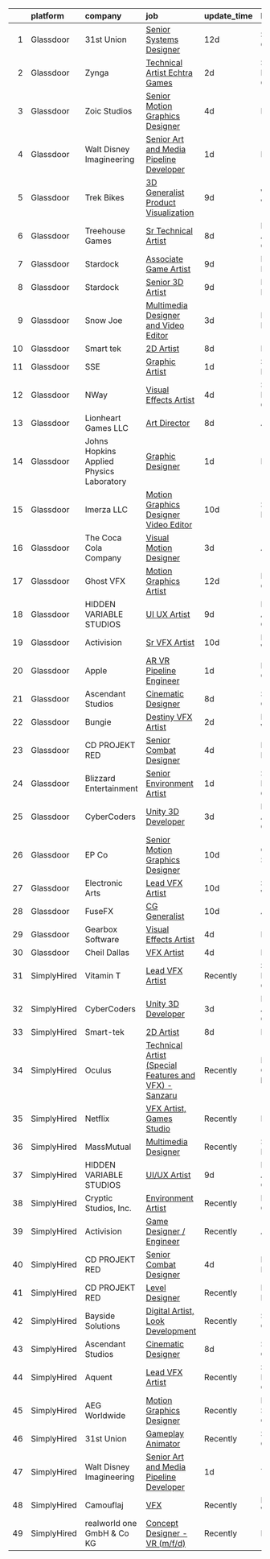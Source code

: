 

|    | platform    | company                                  | job                                                                                                                                                                                                                                                                                                                                                                                                                                                                                                                                                                                                                                                                                                                                                                                                                                                                                                                                                                                                                                                                                                                                                                                                                                                                                                                                           | update_time   | location                    |
|---:|:------------|:-----------------------------------------|:----------------------------------------------------------------------------------------------------------------------------------------------------------------------------------------------------------------------------------------------------------------------------------------------------------------------------------------------------------------------------------------------------------------------------------------------------------------------------------------------------------------------------------------------------------------------------------------------------------------------------------------------------------------------------------------------------------------------------------------------------------------------------------------------------------------------------------------------------------------------------------------------------------------------------------------------------------------------------------------------------------------------------------------------------------------------------------------------------------------------------------------------------------------------------------------------------------------------------------------------------------------------------------------------------------------------------------------------|:--------------|:----------------------------|
|  1 | Glassdoor   | 31st Union                               | [Senior Systems Designer](https://www.glassdoor.com/partner/jobListing.htm?pos=123&ao=1136043&s=58&guid=0000018132a5cfd18ea6d2ef4f48686f&src=GD_JOB_AD&t=SR&vt=w&cs=1_95fe3c5b&cb=1654412136707&jobListingId=1007887131537&jrtk=3-0-1g4pabjvhr16r801-1g4pabk05r0kq800-9330d15bfb69cd72-)                                                                                                                                                                                                                                                                                                                                                                                                                                                                                                                                                                                                                                                                                                                                                                                                                                                                                                                                                                                                                                                      | 12d           | San Mateo, CA               |
|  2 | Glassdoor   | Zynga                                    | [Technical Artist   Echtra Games](https://www.glassdoor.com/partner/jobListing.htm?pos=118&ao=1136043&s=58&guid=0000018132a5cfd18ea6d2ef4f48686f&src=GD_JOB_AD&t=SR&vt=w&cs=1_6a222372&cb=1654412136709&jobListingId=1007913992622&jrtk=3-0-1g4pabjvhr16r801-1g4pabk05r0kq800-b359a468225a3754-)                                                                                                                                                                                                                                                                                                                                                                                                                                                                                                                                                                                                                                                                                                                                                                                                                                                                                                                                                                                                                                              | 2d            | San Francisco, CA           |
|  3 | Glassdoor   | Zoic Studios                             | [Senior Motion Graphics Designer](https://www.glassdoor.com/partner/jobListing.htm?pos=122&ao=1136043&s=58&guid=0000018132a5cfd18ea6d2ef4f48686f&src=GD_JOB_AD&t=SR&vt=w&ea=1&cs=1_637ed0f2&cb=1654412136706&jobListingId=1007907693991&jrtk=3-0-1g4pabjvhr16r801-1g4pabk05r0kq800-b39aac3e85ed8310-)                                                                                                                                                                                                                                                                                                                                                                                                                                                                                                                                                                                                                                                                                                                                                                                                                                                                                                                                                                                                                                         | 4d            | Remote                      |
|  4 | Glassdoor   | Walt Disney Imagineering                 | [Senior Art and Media Pipeline Developer](https://www.glassdoor.com/partner/jobListing.htm?pos=103&ao=1110586&s=58&guid=0000018132a5cfd18ea6d2ef4f48686f&src=GD_JOB_AD&t=SR&vt=w&cs=1_73855b04&cb=1654412136704&jobListingId=1007917189653&cpc=FA84DF7EA1EC2398&jrtk=3-0-1g4pabjvhr16r801-1g4pabk05r0kq800-4f6a3246c7738b6c--6NYlbfkN0DAFTyt7pbDCC2JPO79CSdi1dIb81yjczP5qsKcZIxgiRd1qisRd4re16D_VG3-wzVi2F89qZSDP4Y1VvQ4rayBJgjcrQ0XeRnjlZEPPoexOc3lCafAqiOz6WSXhtBFWoefmmvfzrxVqgQFb40GCSL4utzbb-Xm1eloKH_0IY61NNVZ-GvyddYz1us-2ed1pki-jjvtxrttcODFL9HJG8l7YDCZVyeumpg5su7S9krQQL4ziU7fCURVZlQ0E5dEnp_yU57Zn_WbcpDCwMXK3Ol84Db0VTmVaX49th0bdO2iItwlnmn719S0TZ8GgKKgAb8t4UOUnI3sb37jU4dMUtNDwZEB8vcc04SXQD6dl-xSdYTYyzseKGA3efRL-koyZMq0aSlZw7D18cpydzT9UYpy6NisvEe3TObTJnnfcU_OimrKBqDRK8KydhKK2511jok%3D)                                                                                                                                                                                                                                                                                                                                                                                                                                                                                                                                   | 1d            | Earle, AR                   |
|  5 | Glassdoor   | Trek Bikes                               | [3D Generalist  Product Visualization](https://www.glassdoor.com/partner/jobListing.htm?pos=130&ao=1136043&s=58&guid=0000018132a5cfd18ea6d2ef4f48686f&src=GD_JOB_AD&t=SR&vt=w&cs=1_cb79e9c3&cb=1654412136709&jobListingId=1007896531100&jrtk=3-0-1g4pabjvhr16r801-1g4pabk05r0kq800-de7b3e06efde378f-)                                                                                                                                                                                                                                                                                                                                                                                                                                                                                                                                                                                                                                                                                                                                                                                                                                                                                                                                                                                                                                         | 9d            | Waterloo, WI                |
|  6 | Glassdoor   | Treehouse Games                          | [Sr  Technical Artist](https://www.glassdoor.com/partner/jobListing.htm?pos=127&ao=1136043&s=58&guid=0000018132a5cfd18ea6d2ef4f48686f&src=GD_JOB_AD&t=SR&vt=w&ea=1&cs=1_6cd2adb3&cb=1654412136707&jobListingId=1007899008901&jrtk=3-0-1g4pabjvhr16r801-1g4pabk05r0kq800-c43242e331e0e664-)                                                                                                                                                                                                                                                                                                                                                                                                                                                                                                                                                                                                                                                                                                                                                                                                                                                                                                                                                                                                                                                    | 8d            | Los Angeles, CA             |
|  7 | Glassdoor   | Stardock                                 | [Associate Game Artist](https://www.glassdoor.com/partner/jobListing.htm?pos=105&ao=1136043&s=58&guid=0000018132a5cfd18ea6d2ef4f48686f&src=GD_JOB_AD&t=SR&vt=w&ea=1&cs=1_e05b0682&cb=1654412136704&jobListingId=1007896497804&jrtk=3-0-1g4pabjvhr16r801-1g4pabk05r0kq800-4e3b6736ee1e4635-)                                                                                                                                                                                                                                                                                                                                                                                                                                                                                                                                                                                                                                                                                                                                                                                                                                                                                                                                                                                                                                                   | 9d            | Plymouth, MI                |
|  8 | Glassdoor   | Stardock                                 | [Senior 3D Artist](https://www.glassdoor.com/partner/jobListing.htm?pos=124&ao=1136043&s=58&guid=0000018132a5cfd18ea6d2ef4f48686f&src=GD_JOB_AD&t=SR&vt=w&ea=1&cs=1_2c1d8de1&cb=1654412136707&jobListingId=1007896504838&jrtk=3-0-1g4pabjvhr16r801-1g4pabk05r0kq800-741cafd94e08b7a9-)                                                                                                                                                                                                                                                                                                                                                                                                                                                                                                                                                                                                                                                                                                                                                                                                                                                                                                                                                                                                                                                        | 9d            | Plymouth, MI                |
|  9 | Glassdoor   | Snow Joe                                 | [Multimedia Designer and Video Editor](https://www.glassdoor.com/partner/jobListing.htm?pos=109&ao=1136043&s=58&guid=0000018132a5cfd18ea6d2ef4f48686f&src=GD_JOB_AD&t=SR&vt=w&cs=1_93b33359&cb=1654412136705&jobListingId=1007910100343&jrtk=3-0-1g4pabjvhr16r801-1g4pabk05r0kq800-208a6b042dfd2601-)                                                                                                                                                                                                                                                                                                                                                                                                                                                                                                                                                                                                                                                                                                                                                                                                                                                                                                                                                                                                                                         | 3d            | Hoboken, NJ                 |
| 10 | Glassdoor   | Smart tek                                | [2D Artist](https://www.glassdoor.com/partner/jobListing.htm?pos=101&ao=1110586&s=58&guid=0000018132a5cfd18ea6d2ef4f48686f&src=GD_JOB_AD&t=SR&vt=w&ea=1&cs=1_bc5e9be6&cb=1654412136704&jobListingId=1007898657002&cpc=9C2286EA3771AAF6&jrtk=3-0-1g4pabjvhr16r801-1g4pabk05r0kq800-a91642d6d0390945--6NYlbfkN0DP7N_JgDagYY8-Mk0WwzF0Q0gIEsWRfzc2JbQn8QKLxI5WINWVnLWau4r_adrYk_1iygLoHHR6EgNpyowVhjv6oYJWAZTJUj6LVP3HI4YNWLK-mr7phe6wQrl4TArT3Y9kGPKnB7ZbBipykzRT0U-bkqcixq2soOXMeIQY18aPNNk_tc_H3KXqRv6OwkQ3UvrQv5JBaZQZY1ffs5EK1oAl5qYFfVdcJU3VK9ceEHqM48DOqjb3yEZ9_O7gAAbxkOB69dg7_-WUyzPXYFRLuMt6lFTBwEkvqIrbG_-fvycGhyWndd7mxsQAod6w0YSxUBJzhU7Zukx0ZcNaJZRhSLVXLPQ4uHhBD8xdn9zLfC9a31E8i5PtucPP0GFmdwOXKclZn-k1j95SXGSJN4G7NqrAqE2GfqB1zsEY1i7efeyDZlFqH6IVhc8jjrJ2ptPutiIz9jEot_W_euWDvB6xNkaqW69la-0RpWy6UZeIg_h_aQ61eQFDs6RB)                                                                                                                                                                                                                                                                                                                                                                                                                                                                                                          | 8d            | Duluth, GA                  |
| 11 | Glassdoor   | SSE                                      | [Graphic Artist](https://www.glassdoor.com/partner/jobListing.htm?pos=129&ao=1136043&s=58&guid=0000018132a5cfd18ea6d2ef4f48686f&src=GD_JOB_AD&t=SR&vt=w&ea=1&cs=1_d30597ee&cb=1654412136707&jobListingId=1007916270275&jrtk=3-0-1g4pabjvhr16r801-1g4pabk05r0kq800-d088b9a833fc76d4-)                                                                                                                                                                                                                                                                                                                                                                                                                                                                                                                                                                                                                                                                                                                                                                                                                                                                                                                                                                                                                                                          | 1d            | Saint Louis, MO             |
| 12 | Glassdoor   | NWay                                     | [Visual Effects Artist](https://www.glassdoor.com/partner/jobListing.htm?pos=121&ao=1136043&s=58&guid=0000018132a5cfd18ea6d2ef4f48686f&src=GD_JOB_AD&t=SR&vt=w&ea=1&cs=1_d411218e&cb=1654412136706&jobListingId=1007906403680&jrtk=3-0-1g4pabjvhr16r801-1g4pabk05r0kq800-1d6072695215c2d0-)                                                                                                                                                                                                                                                                                                                                                                                                                                                                                                                                                                                                                                                                                                                                                                                                                                                                                                                                                                                                                                                   | 4d            | San Francisco, CA           |
| 13 | Glassdoor   | Lionheart Games  LLC                     | [Art Director](https://www.glassdoor.com/partner/jobListing.htm?pos=112&ao=1136043&s=58&guid=0000018132a5cfd18ea6d2ef4f48686f&src=GD_JOB_AD&t=SR&vt=w&ea=1&cs=1_83da1685&cb=1654412136705&jobListingId=1007898771827&jrtk=3-0-1g4pabjvhr16r801-1g4pabk05r0kq800-6c910f6bfc2ed1a1-)                                                                                                                                                                                                                                                                                                                                                                                                                                                                                                                                                                                                                                                                                                                                                                                                                                                                                                                                                                                                                                                            | 8d            | Atlanta, GA                 |
| 14 | Glassdoor   | Johns Hopkins Applied Physics Laboratory | [Graphic Designer](https://www.glassdoor.com/partner/jobListing.htm?pos=110&ao=1136043&s=58&guid=0000018132a5cfd18ea6d2ef4f48686f&src=GD_JOB_AD&t=SR&vt=w&cs=1_f8e64932&cb=1654412136705&jobListingId=1007915450048&jrtk=3-0-1g4pabjvhr16r801-1g4pabk05r0kq800-21f09bc4b8f9cace-)                                                                                                                                                                                                                                                                                                                                                                                                                                                                                                                                                                                                                                                                                                                                                                                                                                                                                                                                                                                                                                                             | 1d            | Laurel, MD                  |
| 15 | Glassdoor   | Imerza  LLC                              | [Motion Graphics Designer Video Editor](https://www.glassdoor.com/partner/jobListing.htm?pos=115&ao=1136043&s=58&guid=0000018132a5cfd18ea6d2ef4f48686f&src=GD_JOB_AD&t=SR&vt=w&ea=1&cs=1_43a43cd8&cb=1654412136705&jobListingId=1007892012512&jrtk=3-0-1g4pabjvhr16r801-1g4pabk05r0kq800-6aa9e19ea3a2c4c8-)                                                                                                                                                                                                                                                                                                                                                                                                                                                                                                                                                                                                                                                                                                                                                                                                                                                                                                                                                                                                                                   | 10d           | Sarasota, FL                |
| 16 | Glassdoor   | The Coca Cola Company                    | [Visual Motion Designer](https://www.glassdoor.com/partner/jobListing.htm?pos=107&ao=1136043&s=58&guid=0000018132a5cfd18ea6d2ef4f48686f&src=GD_JOB_AD&t=SR&vt=w&cs=1_e8017ff1&cb=1654412136705&jobListingId=1007909030703&jrtk=3-0-1g4pabjvhr16r801-1g4pabk05r0kq800-6249d2c6d5ddb89c-)                                                                                                                                                                                                                                                                                                                                                                                                                                                                                                                                                                                                                                                                                                                                                                                                                                                                                                                                                                                                                                                       | 3d            | Atlanta, GA                 |
| 17 | Glassdoor   | Ghost VFX                                | [Motion Graphics Artist](https://www.glassdoor.com/partner/jobListing.htm?pos=116&ao=1136043&s=58&guid=0000018132a5cfd18ea6d2ef4f48686f&src=GD_JOB_AD&t=SR&vt=w&ea=1&cs=1_7641cd09&cb=1654412136706&jobListingId=1007885916881&jrtk=3-0-1g4pabjvhr16r801-1g4pabk05r0kq800-df57d203ebaf75ae-)                                                                                                                                                                                                                                                                                                                                                                                                                                                                                                                                                                                                                                                                                                                                                                                                                                                                                                                                                                                                                                                  | 12d           | Burbank, CA                 |
| 18 | Glassdoor   | HIDDEN VARIABLE STUDIOS                  | [UI UX Artist](https://www.glassdoor.com/partner/jobListing.htm?pos=114&ao=1136043&s=58&guid=0000018132a5cfd18ea6d2ef4f48686f&src=GD_JOB_AD&t=SR&vt=w&cs=1_b71aea34&cb=1654412136705&jobListingId=1007894264031&jrtk=3-0-1g4pabjvhr16r801-1g4pabk05r0kq800-4c6759a2252c06b2-)                                                                                                                                                                                                                                                                                                                                                                                                                                                                                                                                                                                                                                                                                                                                                                                                                                                                                                                                                                                                                                                                 | 9d            | Los Angeles, CA             |
| 19 | Glassdoor   | Activision                               | [Sr  VFX Artist](https://www.glassdoor.com/partner/jobListing.htm?pos=125&ao=1136043&s=58&guid=0000018132a5cfd18ea6d2ef4f48686f&src=GD_JOB_AD&t=SR&vt=w&cs=1_84be0055&cb=1654412136707&jobListingId=1007893172419&jrtk=3-0-1g4pabjvhr16r801-1g4pabk05r0kq800-4b9e7f22fd4d421e-)                                                                                                                                                                                                                                                                                                                                                                                                                                                                                                                                                                                                                                                                                                                                                                                                                                                                                                                                                                                                                                                               | 10d           | Middleton, WI               |
| 20 | Glassdoor   | Apple                                    | [AR VR Pipeline Engineer](https://www.glassdoor.com/partner/jobListing.htm?pos=102&ao=1110586&s=58&guid=0000018132a5cfd18ea6d2ef4f48686f&src=GD_JOB_AD&t=SR&vt=w&cs=1_ed04ce00&cb=1654412136704&jobListingId=1007917013074&cpc=AC285F3A3ECA6BB0&jrtk=3-0-1g4pabjvhr16r801-1g4pabk05r0kq800-0268696f6776e48b--6NYlbfkN0BvKrLyj5gPmtZO9T8euul8TCxuuKNOtzRJOomxnwSEodTz2Bc-sPZlbtkML8D-m4p0JTgu20NFrQulf_YlnJZW04OlzXT-gTVekIlpdNyaTiNVCN3nLs1Sb4um4pwshnY5UE0paZwAdcrE6_yGxEmFQCMWQstq_w-rK1B_L9pbtvZinG8JROzVhzWn-TN_jvXG_q0230D80FpG1n-7kiL3tXQSEahSFdEDWdsXPmCy-OQ-04JUjXuuChoB8GM7tWZAKc40YC9oS53OlKuG7HH1D_kQyDoXhHli9Or6Tz4zy3KGdjXMHQtrbCrTPL_LZGg39O84tJy5Icka2qv8R3XFYBuvHdYj65kXhUGc9DY1Q1AN4NjMBUTY9ADfZSHeBk3zdIEz1NOAEP_Bc8Sfr_my17wBd9nT6dAsqmzgAZSoYtToDtnSxwlSSt7bsAwP2WvhHsm4b5W3t5w-lBUoBMnigqVlI4euXtHJn_Scf13apEhFz-LeG8NwoXBal_Rg3k_AgAXd35BqhOn2Vwuem9nb8Hd-eqr0AS_aKML_I9ThEGF0U66ZtVsbJ1CQofjRA8HUuoZRHGOMVIOcDgBZ_tQIdfve9C9PsCk53-hZyMfP7n_qfdlMSQ-dB-8Vi8JwkUKaVFBStCzZPgstEyIk-N7VTwhwRmLpmXj-jNpzvcYG4FXApFZ5oYsFq_XV5z8Buuu8lPxO6ns4L8rJN41PiG5E16QQ-UhP0kjDfK2NDUUe-jhofld5yAt9Sev4q5TV5U0jREYca8y9azNFlTk-YYt-xQkBo7_IkoMXZ7gEBvyKp40u9XrMETxglhFShI9sALD1V-WIGwdMryBVgqC1Hi7TmL0CpeL-qQqMbeqHJCABt_BJekSpLl6WBIIx98gZBfaiskkV9oBrvBNsCIr2fgXRU1rqVN3HSIDuHA6AeJ7YTDmDmmkJm9CA)                                 | 1d            | Boulder, CO                 |
| 21 | Glassdoor   | Ascendant Studios                        | [Cinematic Designer](https://www.glassdoor.com/partner/jobListing.htm?pos=111&ao=1136043&s=58&guid=0000018132a5cfd18ea6d2ef4f48686f&src=GD_JOB_AD&t=SR&vt=w&ea=1&cs=1_7b5b8c82&cb=1654412136705&jobListingId=1007899698469&jrtk=3-0-1g4pabjvhr16r801-1g4pabk05r0kq800-75b6fd2f5f8c3296-)                                                                                                                                                                                                                                                                                                                                                                                                                                                                                                                                                                                                                                                                                                                                                                                                                                                                                                                                                                                                                                                      | 8d            | San Rafael, CA              |
| 22 | Glassdoor   | Bungie                                   | [Destiny VFX Artist](https://www.glassdoor.com/partner/jobListing.htm?pos=113&ao=1136043&s=58&guid=0000018132a5cfd18ea6d2ef4f48686f&src=GD_JOB_AD&t=SR&vt=w&ea=1&cs=1_7e6f7ed0&cb=1654412136705&jobListingId=1007914521091&jrtk=3-0-1g4pabjvhr16r801-1g4pabk05r0kq800-f2354eda0b008c11-)                                                                                                                                                                                                                                                                                                                                                                                                                                                                                                                                                                                                                                                                                                                                                                                                                                                                                                                                                                                                                                                      | 2d            | Bellevue, WA                |
| 23 | Glassdoor   | CD PROJEKT RED                           | [Senior Combat Designer](https://www.glassdoor.com/partner/jobListing.htm?pos=106&ao=1136043&s=58&guid=0000018132a5cfd18ea6d2ef4f48686f&src=GD_JOB_AD&t=SR&vt=w&ea=1&cs=1_2514bd8b&cb=1654412136705&jobListingId=1007907673245&jrtk=3-0-1g4pabjvhr16r801-1g4pabk05r0kq800-f0e81066aaac5e79-)                                                                                                                                                                                                                                                                                                                                                                                                                                                                                                                                                                                                                                                                                                                                                                                                                                                                                                                                                                                                                                                  | 4d            | Boston, MA                  |
| 24 | Glassdoor   | Blizzard Entertainment                   | [Senior Environment Artist](https://www.glassdoor.com/partner/jobListing.htm?pos=117&ao=1136043&s=58&guid=0000018132a5cfd18ea6d2ef4f48686f&src=GD_JOB_AD&t=SR&vt=w&cs=1_c6526da8&cb=1654412136706&jobListingId=1007917229920&jrtk=3-0-1g4pabjvhr16r801-1g4pabk05r0kq800-ba9c9fc29fdca6bd-)                                                                                                                                                                                                                                                                                                                                                                                                                                                                                                                                                                                                                                                                                                                                                                                                                                                                                                                                                                                                                                                    | 1d            | Santa Monica, CA            |
| 25 | Glassdoor   | CyberCoders                              | [Unity 3D Developer](https://www.glassdoor.com/partner/jobListing.htm?pos=104&ao=1110586&s=58&guid=0000018132a5cfd18ea6d2ef4f48686f&src=GD_JOB_AD&t=SR&vt=w&ea=1&cs=1_e9f6cd3b&cb=1654412136704&jobListingId=1007910345773&cpc=8795CF9063CD573D&jrtk=3-0-1g4pabjvhr16r801-1g4pabk05r0kq800-9a20e9641637c9a4--6NYlbfkN0CpFJQzrgRR8WqXWK1qKKEqALWJw739KlKqr2H-MSI4eoBlI4EFrmor2FYZMP3muM3gKtSVVRGDvvrClVyOggM5xbj5W3kO_sCg4NG8z4Lpbwlwm9R2f-2lUWbizLbqAAsY_WPOqvzQ2AXTw4xu2rd__lBrzfY__D-1jlxQ1WE6zMlzzuAT9SXjvznNa5twidFcxvctkC7WAd-N7AiBJOhH5AN_fbiV0Il738Q_kF65po0_ZVgKAoAeIx3mNn1PdHj-3qNzgDMdvmCX2mOlAFiSJu7qN7Kvaci6LnFValHFhBT-mGAR7NRFuqaOYn2H_w_fMoqHFc3KW3BPYuvVYYJAZWjVzTbbKSO-hmXmJZ5mfbtRNSQvrWscuE-1INCzpHZoX-_P0zJnjXCX3xaGXrY5r0xZA9mOx5GyWhVUH6UQxRShjxy9Uzk9_xwmNJ86kOeICqPcgcKhNq0RYArdp3iR_JlJnBNHkqgfO3xyB4jwRwN3h4-o2IS9TyU_-Pb1Y4bhbb-iu1qloA2UuRq5IcdE0dQCGETP9FdjJf8jupdD-18Dbj9-_FgFWznEfX8W127XZ45wUK0QdV-dsgTFvAzC7mVnjbCaNa0uz9TUMyx90JbtSAS_CUrDdUQKj6Jmylyi9gaM1C9IP9WUs6LRSB9JgNXWs5t43eahCLACyWxHaOn2xskq8VE2uPY83jbaeY6rM3j_5TOgrMgAHTOaiXtIOAwuefN81IRpQ-DBgt0RcSHRc6JKePHtOBwzM61na_Rgz7y23GMTW4Cy5lOV5FhNt0vxaKZgxlmoICJbGx4KyJF7Hpx0m9vvJZcvzgu6ljOaZfKHiq2EasVdCI_ye_J-4fOqKuRw9wnraJ2f4QhegslRsm7wMjpI-0qNt65M24NgZ7NGEG9UB2A0mko5pFvQrobwEUbgQytL-MiiaxDkWO9yPLr88ES79AOX8ZhazM6pTNGwEq70YO1lfZzc2ecF) | 3d            | Los Angeles, CA             |
| 26 | Glassdoor   | EP   Co                                  | [Senior Motion Graphics Designer](https://www.glassdoor.com/partner/jobListing.htm?pos=126&ao=1136043&s=58&guid=0000018132a5cfd18ea6d2ef4f48686f&src=GD_JOB_AD&t=SR&vt=w&cs=1_d9404109&cb=1654412136707&jobListingId=1007892633503&jrtk=3-0-1g4pabjvhr16r801-1g4pabk05r0kq800-bf2582710f668a99-)                                                                                                                                                                                                                                                                                                                                                                                                                                                                                                                                                                                                                                                                                                                                                                                                                                                                                                                                                                                                                                              | 10d           | Greenville, SC              |
| 27 | Glassdoor   | Electronic Arts                          | [Lead VFX Artist](https://www.glassdoor.com/partner/jobListing.htm?pos=128&ao=1136043&s=58&guid=0000018132a5cfd18ea6d2ef4f48686f&src=GD_JOB_AD&t=SR&vt=w&cs=1_c545592a&cb=1654412136707&jobListingId=1007893634681&jrtk=3-0-1g4pabjvhr16r801-1g4pabk05r0kq800-3a8b9d5b68e1e55e-)                                                                                                                                                                                                                                                                                                                                                                                                                                                                                                                                                                                                                                                                                                                                                                                                                                                                                                                                                                                                                                                              | 10d           | Seattle, WA                 |
| 28 | Glassdoor   | FuseFX                                   | [CG Generalist](https://www.glassdoor.com/partner/jobListing.htm?pos=108&ao=1136043&s=58&guid=0000018132a5cfd18ea6d2ef4f48686f&src=GD_JOB_AD&t=SR&vt=w&cs=1_07da0368&cb=1654412136705&jobListingId=1007893407949&jrtk=3-0-1g4pabjvhr16r801-1g4pabk05r0kq800-b63f6f690776ec50-)                                                                                                                                                                                                                                                                                                                                                                                                                                                                                                                                                                                                                                                                                                                                                                                                                                                                                                                                                                                                                                                                | 10d           | Atlanta, GA                 |
| 29 | Glassdoor   | Gearbox Software                         | [Visual Effects Artist](https://www.glassdoor.com/partner/jobListing.htm?pos=120&ao=1136043&s=58&guid=0000018132a5cfd18ea6d2ef4f48686f&src=GD_JOB_AD&t=SR&vt=w&ea=1&cs=1_e769ad1b&cb=1654412136706&jobListingId=1007907452012&jrtk=3-0-1g4pabjvhr16r801-1g4pabk05r0kq800-645c44b0e4603573-)                                                                                                                                                                                                                                                                                                                                                                                                                                                                                                                                                                                                                                                                                                                                                                                                                                                                                                                                                                                                                                                   | 4d            | Frisco, TX                  |
| 30 | Glassdoor   | Cheil Dallas                             | [VFX Artist](https://www.glassdoor.com/partner/jobListing.htm?pos=119&ao=1136043&s=58&guid=0000018132a5cfd18ea6d2ef4f48686f&src=GD_JOB_AD&t=SR&vt=w&ea=1&cs=1_8f9f45a0&cb=1654412136706&jobListingId=1007905103023&jrtk=3-0-1g4pabjvhr16r801-1g4pabk05r0kq800-722744735316398a-)                                                                                                                                                                                                                                                                                                                                                                                                                                                                                                                                                                                                                                                                                                                                                                                                                                                                                                                                                                                                                                                              | 4d            | Plano, TX                   |
| 31 | SimplyHired | Vitamin T                                | [Lead VFX Artist](https://www.simplyhired.com/job/ftsXkTp0wzSFhsyYtMgkslB_50lFl9GuGoa77lrR0gb9kKrA70dpSA?q=vfx+designer)                                                                                                                                                                                                                                                                                                                                                                                                                                                                                                                                                                                                                                                                                                                                                                                                                                                                                                                                                                                                                                                                                                                                                                                                                      | Recently      | San Francisco, CA           |
| 32 | SimplyHired | CyberCoders                              | [Unity 3D Developer](https://www.simplyhired.com/job/wooi3yejalvGtafz5RMkZEdLNslx6MLKHeEV3nJscZFac1g7XIBOhw?q=vfx+designer)                                                                                                                                                                                                                                                                                                                                                                                                                                                                                                                                                                                                                                                                                                                                                                                                                                                                                                                                                                                                                                                                                                                                                                                                                   | 3d            | Los Angeles, CA             |
| 33 | SimplyHired | Smart-tek                                | [2D Artist](https://www.simplyhired.com/job/FCrKEoPFZXc7byy_W9sf8bLqIR3RW6cGf8-M4aXZnlV28OY9UeoIxg?q=vfx+designer)                                                                                                                                                                                                                                                                                                                                                                                                                                                                                                                                                                                                                                                                                                                                                                                                                                                                                                                                                                                                                                                                                                                                                                                                                            | 8d            | Duluth, GA                  |
| 34 | SimplyHired | Oculus                                   | [Technical Artist (Special Features and VFX) - Sanzaru](https://www.simplyhired.com/job/6M-uaQfWOnF8PnYtIQ0iTeegqO7KEmQEpk1f-Jx5LcfDpBRwwdzboA?q=vfx+designer)                                                                                                                                                                                                                                                                                                                                                                                                                                                                                                                                                                                                                                                                                                                                                                                                                                                                                                                                                                                                                                                                                                                                                                                | Recently      | Foster City, CA +1 location |
| 35 | SimplyHired | Netflix                                  | [VFX Artist, Games Studio](https://www.simplyhired.com/job/yZzaIP6yHguF-mhsPAMWt5U0Wg9-ObCmh59cr13zFSViAE3-VUXpSA?q=vfx+designer)                                                                                                                                                                                                                                                                                                                                                                                                                                                                                                                                                                                                                                                                                                                                                                                                                                                                                                                                                                                                                                                                                                                                                                                                             | Recently      | Remote                      |
| 36 | SimplyHired | MassMutual                               | [Multimedia Designer](https://www.simplyhired.com/job/CcrU9vrSkGHbpIUYgeeXblyTDRVIr4YTMiVQ_qAhle0d3zCaETwMXg?q=vfx+designer)                                                                                                                                                                                                                                                                                                                                                                                                                                                                                                                                                                                                                                                                                                                                                                                                                                                                                                                                                                                                                                                                                                                                                                                                                  | Recently      | Springfield, MA             |
| 37 | SimplyHired | HIDDEN VARIABLE STUDIOS                  | [UI/UX Artist](https://www.simplyhired.com/job/L82FQED4ksDo2ZwK6VztEHLjFNO1tn2PTbiNGdjI1ww4Bj4QFDVjSQ?q=vfx+designer)                                                                                                                                                                                                                                                                                                                                                                                                                                                                                                                                                                                                                                                                                                                                                                                                                                                                                                                                                                                                                                                                                                                                                                                                                         | 9d            | Los Angeles, CA             |
| 38 | SimplyHired | Cryptic Studios, Inc.                    | [Environment Artist](https://www.simplyhired.com/job/FYmzSyBnCi1C_iuWctEs9v9s5Cw1lzmc_hWl-01sdyU1OUh1fRsXkw?q=vfx+designer)                                                                                                                                                                                                                                                                                                                                                                                                                                                                                                                                                                                                                                                                                                                                                                                                                                                                                                                                                                                                                                                                                                                                                                                                                   | Recently      | Los Gatos, CA               |
| 39 | SimplyHired | Activision                               | [Game Designer / Engineer](https://www.simplyhired.com/job/mvyJVImSNkRNGU7RQRq9NK4bP0WyGwVdbqKTESj9aJHphHk9dScNEg?q=vfx+designer)                                                                                                                                                                                                                                                                                                                                                                                                                                                                                                                                                                                                                                                                                                                                                                                                                                                                                                                                                                                                                                                                                                                                                                                                             | Recently      | Austin, TX                  |
| 40 | SimplyHired | CD PROJEKT RED                           | [Senior Combat Designer](https://www.simplyhired.com/job/MXzvXgxoZNypeqHXVJzRdRAnRSsUE9ZiDXFk3R59HXm8DTfkQRskWQ?q=vfx+designer)                                                                                                                                                                                                                                                                                                                                                                                                                                                                                                                                                                                                                                                                                                                                                                                                                                                                                                                                                                                                                                                                                                                                                                                                               | 4d            | Boston, MA                  |
| 41 | SimplyHired | CD PROJEKT RED                           | [Level Designer](https://www.simplyhired.com/job/CmzPF2m9J_gV0nCLy7zW4LfA6hUxtfLJ5jgxnwfdS909_5kRiqbxmw?q=vfx+designer)                                                                                                                                                                                                                                                                                                                                                                                                                                                                                                                                                                                                                                                                                                                                                                                                                                                                                                                                                                                                                                                                                                                                                                                                                       | Recently      | Boston, MA                  |
| 42 | SimplyHired | Bayside Solutions                        | [Digital Artist, Look Development](https://www.simplyhired.com/job/Fm-2iIcyJnLeL0aRhsyXEoCxsEyHUONfo-5aMXUWCJPIHrC9ajIwwA?q=vfx+designer)                                                                                                                                                                                                                                                                                                                                                                                                                                                                                                                                                                                                                                                                                                                                                                                                                                                                                                                                                                                                                                                                                                                                                                                                     | Recently      | Sunnyvale, CA               |
| 43 | SimplyHired | Ascendant Studios                        | [Cinematic Designer](https://www.simplyhired.com/job/zygCMaVA2ARaSoXCZ9SG4nX8EOauT8LJsiPwOqf6ZR0PVz2PSVwgGw?q=vfx+designer)                                                                                                                                                                                                                                                                                                                                                                                                                                                                                                                                                                                                                                                                                                                                                                                                                                                                                                                                                                                                                                                                                                                                                                                                                   | 8d            | San Rafael, CA              |
| 44 | SimplyHired | Aquent                                   | [Lead VFX Artist](https://www.simplyhired.com/job/z3eFdHTXdqmZsD1mjGYVCSE-d6cjpVtT95D3YvZAkWFtx7Dg_IZpxw?q=vfx+designer)                                                                                                                                                                                                                                                                                                                                                                                                                                                                                                                                                                                                                                                                                                                                                                                                                                                                                                                                                                                                                                                                                                                                                                                                                      | Recently      | San Francisco, CA           |
| 45 | SimplyHired | AEG Worldwide                            | [Motion Graphics Designer](https://www.simplyhired.com/job/btyGqAw3o0hrzt_FyjEFzIhdydyMbyNuRgj_SnahGbDk-v7Hx5HvOQ?q=vfx+designer)                                                                                                                                                                                                                                                                                                                                                                                                                                                                                                                                                                                                                                                                                                                                                                                                                                                                                                                                                                                                                                                                                                                                                                                                             | Recently      | El Segundo, CA              |
| 46 | SimplyHired | 31st Union                               | [Gameplay Animator](https://www.simplyhired.com/job/XBfv1qgLjVVCTOUk8bWaOWGIbtUZ4liVaC9T4Q1YCuJWQFF-krsbiA?q=vfx+designer)                                                                                                                                                                                                                                                                                                                                                                                                                                                                                                                                                                                                                                                                                                                                                                                                                                                                                                                                                                                                                                                                                                                                                                                                                    | Recently      | San Mateo, CA               |
| 47 | SimplyHired | Walt Disney Imagineering                 | [Senior Art and Media Pipeline Developer](https://www.simplyhired.com/job/yKfEY01_uOeFA7ZLiNiKTV2cWbuuwbdEGmYRGC6xg145mPlojzhiqQ?q=vfx+designer)                                                                                                                                                                                                                                                                                                                                                                                                                                                                                                                                                                                                                                                                                                                                                                                                                                                                                                                                                                                                                                                                                                                                                                                              | 1d            | Troy, CA                    |
| 48 | SimplyHired | Camouflaj                                | [VFX](https://www.simplyhired.com/job/xZQA6n7s6gQI6DeYouw-qK4Q6L_bMQeG2ISjx3BsxLPYW1q78BtYYA?q=vfx+designer)                                                                                                                                                                                                                                                                                                                                                                                                                                                                                                                                                                                                                                                                                                                                                                                                                                                                                                                                                                                                                                                                                                                                                                                                                                  | Recently      | Bellevue, WA                |
| 49 | SimplyHired | realworld one GmbH & Co KG               | [Concept Designer - VR (m/f/d)](https://www.simplyhired.com/job/9M9B0HjzlxbnEWwSs63j38J2jv4QAGwRz17kgQnuQPJjtHPVVTunxA?q=vfx+designer)                                                                                                                                                                                                                                                                                                                                                                                                                                                                                                                                                                                                                                                                                                                                                                                                                                                                                                                                                                                                                                                                                                                                                                                                        | Recently      | Remote                      |